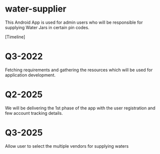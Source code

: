 # water-supplier
This Android App is used for admin users who will be responsible for supplying Water Jars in certain pin codes.

[Timeline]
# Q3-2022
Fetching requirements and gathering the resources which will be used for application development.

# Q2-2025
We will be delivering the 1st phase of the app with the user registration and few account tracking details.

# Q3-2025
Allow user to select the multiple vendors for supplying waters

